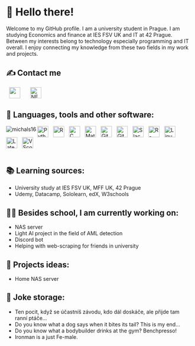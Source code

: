 # 👋 **Hello there**!

Welcome to my GitHub profile. I am a university student in Prague. I am studying Economics and finance at IES FSV UK and IT at 42 Prague. Between my interests belong to technology especially programming and IT overall. I enjoy connecting my knowledge from these two fields in my work and projects.

## ✍ Contact me

&nbsp;
<a href="https://linkedin.com/in/michal-smiesko/" target="blank"><img src="https://upload.wikimedia.org/wikipedia/commons/b/b1/LinkedIn_Logo_2013_%282%29.svg" height="30px" /></a>
&nbsp;&nbsp;&nbsp;&nbsp;&nbsp;
<a href="https://discord.com/users/323027933893492737" target="blank"><img src="https://assets-global.website-files.com/6257adef93867e50d84d30e2/653714c18aeaa62dfe96cd3f_636e0b5493894cf60b300587_full_logo_white_RGB.svg" alt="NEGEV" height="30px" /></a>

## 🧰 Languages, tools and other software:

<img align="left" src="https://github-readme-stats.vercel.app/api/top-langs?username=michals16&show_icons=true&locale=en&layout=compact&theme=dark" alt="michals16" />
<img align="left" alt="Python" width="30px" style="padding-right:10px;" src="https://cdn.jsdelivr.net/gh/devicons/devicon@latest/icons/python/python-original.svg" />
<img align="left" alt="R" width="30px" style="padding-right:10px;" src="https://cdn.jsdelivr.net/gh/devicons/devicon@latest/icons/r/r-original.svg" />
<img align="left" alt="C" width="30px" style="padding-right:10px;" src="https://cdn.jsdelivr.net/gh/devicons/devicon@latest/icons/c/c-original.svg" />
<img align="left" alt="Mathematica" width="30px" style="padding-right:10px;" src="https://upload.wikimedia.org/wikipedia/commons/2/20/Mathematica_Logo.svg" />
<img align="down" alt="Linux" width="30px" style="padding-right:10px;" src="https://cdn.jsdelivr.net/gh/devicons/devicon@latest/icons/linux/linux-original.svg" />
<img align="left" alt="Git" width="30px" style="padding-right:10px;" src="https://cdn.jsdelivr.net/gh/devicons/devicon@latest/icons/git/git-original.svg" />
<img align="left" alt="GitHub" width="30px" style="padding-right:10px;" src="https://cdn.jsdelivr.net/gh/devicons/devicon@latest/icons/github/github-original.svg" />
<img align="left" alt="Slack" width="30px" style="padding-right:10px;" src="https://cdn.jsdelivr.net/gh/devicons/devicon@latest/icons/slack/slack-original.svg" />
<img align="left" alt="R-studio" width="30px" style="padding-right:10px;" src="https://cdn.jsdelivr.net/gh/devicons/devicon@latest/icons/rstudio/rstudio-original.svg" />
<img align="down" alt="VScode" width="30px" style="padding-right:10px;" src="https://cdn.jsdelivr.net/gh/devicons/devicon@latest/icons/vscode/vscode-original-wordmark.svg" />
<img align="left" alt="Latex" width="30px" style="padding-right:10px;" src="https://cdn.jsdelivr.net/gh/devicons/devicon@latest/icons/latex/latex-original.svg" />
<br />
<br />

## 📚 Learning sources:

<ul>
  <li> University study at IES FSV UK, MFF UK, 42 Prague</li>
  <li> Udemy, Datacamp, Sololearn, edX, W3schools</li>
</ul>

## 👨‍💻 Besides school, I am currently working on:

<ul>
  <li> NAS server </li>
  <li> Light AI project in the field of AML detection </li>
  <li> Discord bot </li>
  <li> Helping with web-scraping for friends in university </li>
</ul>

## 🤯 Projects ideas:

<ul>
  <li> Home NAS server</li>
</ul>

## 🔪 Joke storage:

<ul>
  <li> Ten pocit, když se účastníš závodu, kdo dál doskáče, ale přijde tam ranní ptáče... </li>
  <li> Do you know what a dog says when it bites its tail? This is my end... </li>
  <li> Do you know what a bodybuilder drinks at the gym? Benchpresso! </li>
  <li> Ironman is a just Fe-male. </li>
</ul>
